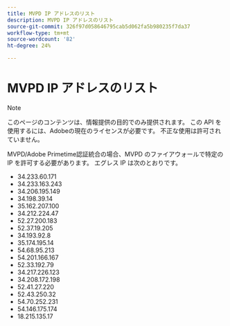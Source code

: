```yaml
---
title: MVPD IP アドレスのリスト
description: MVPD IP アドレスのリスト
source-git-commit: 326f97d058646795cab5d062fa5b980235f7da37
workflow-type: tm+mt
source-wordcount: '82'
ht-degree: 24%

---
```



# MVPD IP アドレスのリスト

>[!NOTE]
>
>このページのコンテンツは、情報提供の目的でのみ提供されます。 この API を使用するには、Adobeの現在のライセンスが必要です。 不正な使用は許可されていません。

MVPD/Adobe Primetime認証統合の場合、MVPD のファイアウォールで特定の IP を許可する必要があります。 エグレス IP は次のとおりです。

* 34.233.60.171
* 34.233.163.243
* 34.206.195.149
* 34.198.39.14
* 35.162.207.100
* 34.212.224.47
* 52.27.200.183
* 52.37.19.205
* 34.193.92.8
* 35.174.195.14
* 54.68.95.213
* 54.201.166.167
* 52.33.192.79
* 34.217.226.123
* 34.208.172.198
* 52.41.27.220
* 52.43.250.32
* 54.70.252.231
* 54.146.175.174
* 18.215.135.17